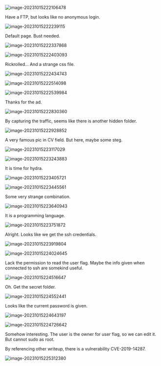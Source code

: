 ![image-20231015222106478](./assets/image-20231015222106478.png)

Have a FTP, but looks like no anonymous login.

![image-20231015222239115](./assets/image-20231015222239115.png)

Default page. Bust needed.

![image-20231015222337868](./assets/image-20231015222337868.png)

![image-20231015222403093](./assets/image-20231015222403093.png)

Rickrolled... And a strange css file.

![image-20231015222434743](./assets/image-20231015222434743.png)

![image-20231015222514098](./assets/image-20231015222514098.png)

![image-20231015222539984](./assets/image-20231015222539984.png)

Thanks for the ad.

![image-20231015222830360](./assets/image-20231015222830360.png)

By capturing the traffic, seems like there is another hidden folder.

![image-20231015222928852](./assets/image-20231015222928852.png)

A very famous pic in CV field. But here, maybe some steg.

![image-20231015223117029](./assets/image-20231015223117029.png)

![image-20231015223243883](./assets/image-20231015223243883.png)

It is time for hydra.

![image-20231015223405721](./assets/image-20231015223405721.png)

![image-20231015223445561](./assets/image-20231015223445561.png)

Some very strange combination. 

![image-20231015223640943](./assets/image-20231015223640943.png)

It is a programming language.

![image-20231015223751872](./assets/image-20231015223751872.png)

Alright. Looks like we get the ssh credentials.

![image-20231015223919804](./assets/image-20231015223919804.png)

![image-20231015224024645](./assets/image-20231015224024645.png)

Lack the permission to read the user flag. Maybe the info given when connected to ssh are somekind useful.

![image-20231015224516647](./assets/image-20231015224516647.png)

Oh. Get the secret folder.

![image-20231015224552441](./assets/image-20231015224552441.png)

Looks like the current password is given.

![image-20231015224643197](./assets/image-20231015224643197.png)

![image-20231015224726642](./assets/image-20231015224726642.png)

Somehow interesting. The user is the owner for user flag, so we can edit it. But cannot sudo as root.

By referencing other writeup, there is a vulnerability CVE-2019-14287.

![image-20231015225312380](./assets/image-20231015225312380.png)
